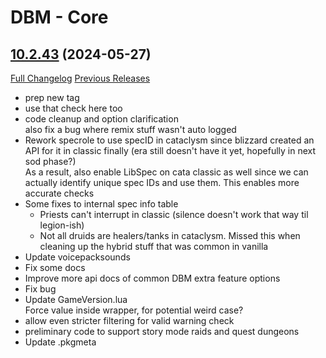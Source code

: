 # DBM - Core

## [10.2.43](https://github.com/DeadlyBossMods/DeadlyBossMods/tree/10.2.43) (2024-05-27)
[Full Changelog](https://github.com/DeadlyBossMods/DeadlyBossMods/compare/10.2.42...10.2.43) [Previous Releases](https://github.com/DeadlyBossMods/DeadlyBossMods/releases)

- prep new tag  
- use that check here too  
- code cleanup and option clarification  
    also fix a bug where remix stuff wasn't auto logged  
- Rework specrole to use specID in cataclysm since blizzard created an API for it in classic finally (era still doesn't have it yet, hopefully in next sod phase?)  
    As a result, also enable LibSpec on cata classic as well since we can actually identify unique spec IDs and use them. This enables more accurate checks  
- Some fixes to internal spec info table  
     - Priests can't interrupt in classic (silence doesn't work that way til legion-ish)  
     - Not all druids are healers/tanks in cataclysm. Missed this when cleaning up the hybrid stuff that was common in vanilla  
- Update voicepacksounds  
- Fix some docs  
- Improve more api docs of common DBM extra feature options  
- Fix bug  
- Update GameVersion.lua  
    Force value inside wrapper, for potential weird case?  
- allow even stricter filtering for valid warning check  
- preliminary code to support story mode raids and quest dungeons  
- Update .pkgmeta  